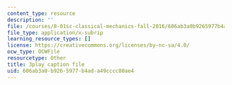 ```yaml
---
content_type: resource
description: ''
file: /courses/8-01sc-classical-mechanics-fall-2016/606ab3a0b9265977b4ada49cccc80ae4_0PrwAbgoMA.vtt
file_type: application/x-subrip
learning_resource_types: []
license: https://creativecommons.org/licenses/by-nc-sa/4.0/
ocw_type: OCWFile
resourcetype: Other
title: 3play caption file
uid: 606ab3a0-b926-5977-b4ad-a49cccc80ae4
---
```

